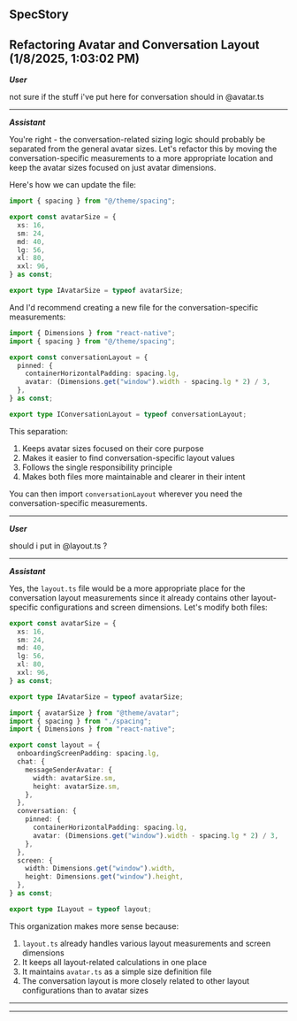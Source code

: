 ## SpecStory

## Refactoring Avatar and Conversation Layout (1/8/2025, 1:03:02 PM)

_**User**_

not sure if the stuff i've put here for conversation should in @avatar.ts 

---

_**Assistant**_

You're right - the conversation-related sizing logic should probably be separated from the general avatar sizes. Let's refactor this by moving the conversation-specific measurements to a more appropriate location and keep the avatar sizes focused on just avatar dimensions.

Here's how we can update the file:

```typescript:theme/avatar.ts
import { spacing } from "@/theme/spacing";

export const avatarSize = {
  xs: 16,
  sm: 24,
  md: 40,
  lg: 56,
  xl: 80,
  xxl: 96,
} as const;

export type IAvatarSize = typeof avatarSize;
```

And I'd recommend creating a new file for the conversation-specific measurements:

```typescript:theme/conversation.ts
import { Dimensions } from "react-native";
import { spacing } from "@/theme/spacing";

export const conversationLayout = {
  pinned: {
    containerHorizontalPadding: spacing.lg,
    avatar: (Dimensions.get("window").width - spacing.lg * 2) / 3,
  },
} as const;

export type IConversationLayout = typeof conversationLayout;
```

This separation:
1. Keeps avatar sizes focused on their core purpose
2. Makes it easier to find conversation-specific layout values
3. Follows the single responsibility principle
4. Makes both files more maintainable and clearer in their intent

You can then import `conversationLayout` wherever you need the conversation-specific measurements.

---

_**User**_

should i put in @layout.ts ? 

---

_**Assistant**_

Yes, the `layout.ts` file would be a more appropriate place for the conversation layout measurements since it already contains other layout-specific configurations and screen dimensions. Let's modify both files:

```typescript:theme/avatar.ts
export const avatarSize = {
  xs: 16,
  sm: 24,
  md: 40,
  lg: 56,
  xl: 80,
  xxl: 96,
} as const;

export type IAvatarSize = typeof avatarSize;
```

```typescript:theme/layout.ts
import { avatarSize } from "@theme/avatar";
import { spacing } from "./spacing";
import { Dimensions } from "react-native";

export const layout = {
  onboardingScreenPadding: spacing.lg,
  chat: {
    messageSenderAvatar: {
      width: avatarSize.sm,
      height: avatarSize.sm,
    },
  },
  conversation: {
    pinned: {
      containerHorizontalPadding: spacing.lg,
      avatar: (Dimensions.get("window").width - spacing.lg * 2) / 3,
    },
  },
  screen: {
    width: Dimensions.get("window").width,
    height: Dimensions.get("window").height,
  },
} as const;

export type ILayout = typeof layout;
```

This organization makes more sense because:
1. `layout.ts` already handles various layout measurements and screen dimensions
2. It keeps all layout-related calculations in one place
3. It maintains `avatar.ts` as a simple size definition file
4. The conversation layout is more closely related to other layout configurations than to avatar sizes

---



---

